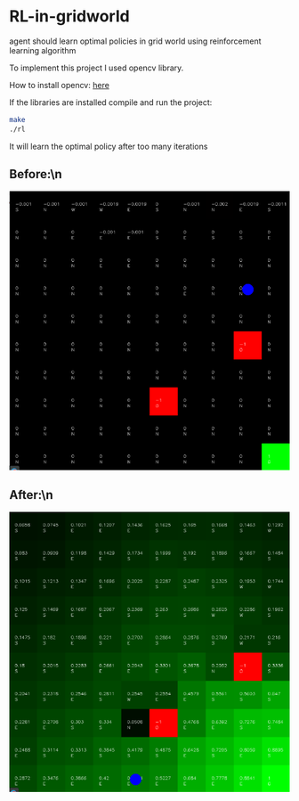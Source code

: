 # RL-in-gridworld
agent should learn optimal policies in grid world using reinforcement learning algorithm



To implement this project I used opencv library.


How to install opencv: [here](https://www.learnopencv.com/install-opencv3-on-ubuntu/)

If the libraries are installed compile and run the project:

```bash
make
./rl
```

It will learn the optimal policy after too many iterations

## Before:\n
![before](https://github.com/SaeedTafazzol/RL-in-gridworld/blob/master/pictures/before.png) 
## After:\n
![after](https://github.com/SaeedTafazzol/RL-in-gridworld/blob/master/pictures/after.png)
